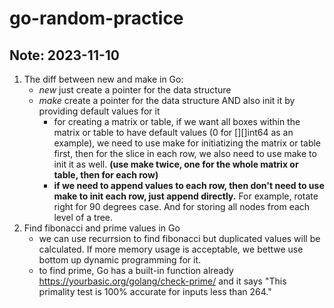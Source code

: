 # go-random-practice

## Note: 2023-11-10
1. The diff between new and make in Go: 
    - *new* just create a pointer for the data structure
    - *make* create a pointer for the data structure AND also init it by providing default values for it
      * for creating a matrix or table, if we want all boxes within the matrix or table to have default values (0 for [][]int64 as an example), we need to use make for initiatizing the matrix or table first, then for the slice in each row, we also need to use make to init it as well. **(use make twice, one for the whole matrix or table, then for each row)**
      * **if we need to append values to each row, then don't need to use make to init each row, just append directly.** For example, rotate right for 90 degrees case. And for storing all nodes from each level of a tree. 
2. Find fibonacci and prime values in Go
    - we can use recurrsion to find fibonacci but duplicated values will be calculated. If more memory usage is acceptable, we bettwe use bottom up dynamic programming for it.
    - to find prime, Go has a built-in function already https://yourbasic.org/golang/check-prime/ and it says "This primality test is 100% accurate for inputs less than 264."
